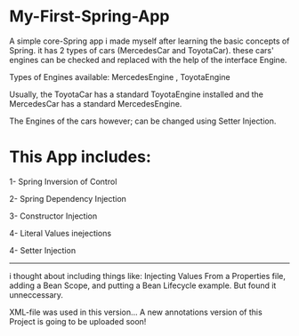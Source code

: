 # My-First-Spring-App
A simple core-Spring app i made myself after learning the basic concepts of Spring.
it has 2 types of cars (MercedesCar and ToyotaCar).
these cars' engines can be checked and replaced with the help of the interface Engine.

Types of Engines available: MercedesEngine , ToyotaEngine

Usually, the ToyotaCar has a standard ToyotaEngine installed
and the MercedesCar has a standard MercedesEngine.

The Engines of the cars however; can be changed using Setter Injection.

# This App includes:
1- Spring Inversion of Control

2- Spring Dependency Injection

3- Constructor Injection

4- Literal Values inejections

4- Setter Injection
___
i thought about including things like: Injecting Values From a Properties file, adding a Bean Scope, and putting a Bean Lifecycle example.
But found it unneccessary.





XML-file was used in this version... A new annotations version of this Project is going to be uploaded soon! 


